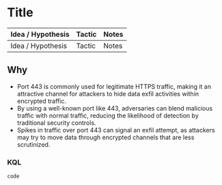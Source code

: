 # Title

|Idea / Hypothesis|Tactic|Notes|
|---|---|---|
|Idea / Hypothesis|Tactic|Notes|

## Why

- Port 443 is commonly used for legitimate HTTPS traffic, making it an attractive channel for attackers to hide data exfil activities within encrypted traffic.
- By using a well-known port like 443, adversaries can blend malicious traffic with normal traffic, reducing the likelihood of detection by traditional security controls.
- Spikes in traffic over port 443 can signal an exfil attempt, as attackers may try to move data through encrypted channels that are less scrutinized.

### KQL

```KQL
code